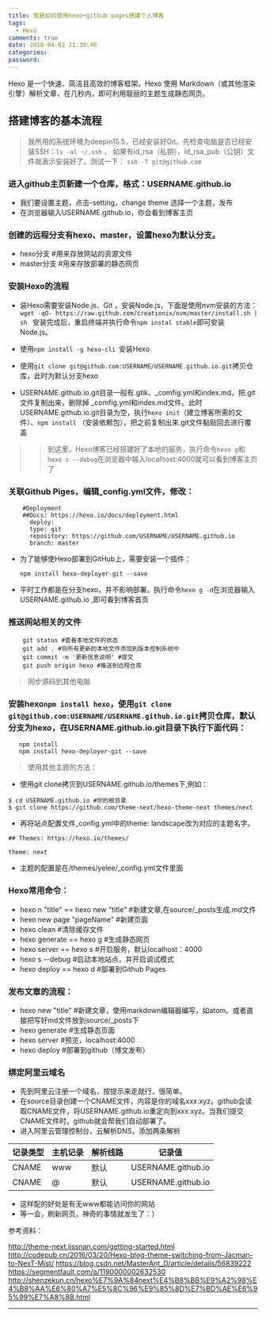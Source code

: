 ```yaml
---
title: 我是如何使用hexo+github pages搭建个人博客
tags:
  - Hexo
comments: true
date: 2018-04-01 11:30:40
categories:
password:
---
```

Hexo 是一个快速、简洁且高效的博客框架。Hexo 使用 Markdown（或其他渲染引擎）解析文章，在几秒内，即可利用靓丽的主题生成静态网页。

<!--more-->


## 搭建博客的基本流程

> 我所用的系统环境为deepin15.5，已经安装好Git。先检查电脑是否已经安装SSH：`ls -al ~/.ssh` ， 如果有id_rsa（私钥），id_rsa_pub（公钥）文件就表示安装好了。测试一下： `ssh -T git@github.com`


### 进入github主页新建一个仓库，格式：USERNAME.github.io
- 我们要设置主题，点击-setting，change theme 选择一个主题，发布
- 在浏览器输入USERNAME.github.io，你会看到博客主页

### 创建的远程分支有hexo、master，设置hexo为默认分支。
- hexo分支 #用来存放网站的资源文件
- master分支 #用来存放部署的静态网页


### 安装Hexo的流程
- 装Hexo需要安装Node.js、Git ，安装Node.js，下面是使用nvm安装的方法：
 `wget -qO- https://raw.github.com/creationix/nvm/master/install.sh | sh `
  安装完成后，重启终端并执行命令`npm instal stable`即可安装 Node.js。

- 使用`npm install -g hexo-cli `安装Hexo

- 使用`git clone git@github.com:USERNAME/USERNAME.github.io.git`拷贝仓库，此时为默认分支hexo


- USERNAME.github.io.git目录一般有.gtik、_comfig.yml和index.md，把.git文件复制出来，删除掉 _comfig.yml和index.md文件。此时USERNAME.github.io.git目录为空，执行`hexo init`（建立博客所需的文件）、`npm install` （安装依赖包），把之前复制出来.git文件黏贴回去进行覆盖


>>到这里，Hexo博客已经搭建好了本地的服务，执行命令`hexo g`和`hexo s --debug`在浏览器中输入localhost:4000就可以看到博客主页了

### 关联Github Piges，编辑_config.yml文件，修改：

        #Deployment
        ##Docs: https://hexo.io/docs/deployment.html
          deploy:
          type: git
          repository: https://github.com/USERNAME/USERNAME.github.io
          branch: master

- 为了能够使Hexo部署到GitHub上，需要安装一个插件：

   `npm install hexo-deployer-git --save`

- 平时工作都是在分支hexo，并不影响部署。执行命令`hexo g -d`在浏览器输入USERNAME.github.io ,即可看到博客首页

### 推送网站相关的文件

```
    git status #查看本地文件的状态
    git add . #将所有更新的本地文件添加到版本控制系统中
    git commit -m '更新信息说明' #提交
    git push origin hexo #推送到远程仓库

```

> 同步源码到其他电脑

### 安装hexo`npm install hexo`，使用`git clone git@github.com:USERNAME/USERNAME.github.io.git`拷贝仓库，默认分支为hexo，在USERNAME.github.io.git目录下执行下面代码：

```
   npm install
   npm install hexo-deployer-git --save

```
> 使用其他主题的方法：
- 使用git clone拷贝到USERNAME.github.io/themes下,例如：
```
$ cd USERNAME.github.io #你的根目录
$ git clone https://github.com/theme-next/hexo-theme-next themes/next
```
- 再将站点配置文件_config.yml中的theme: landscape改为对应的主题名字。

```
## Themes: https://hexo.io/themes/

theme: next

```
- 主题的配置是在/themes/yelee/_config.yml文件里面

### Hexo常用命令：

 - hexo n "title" == hexo new "title" #新建文章,在source/_posts生成.md文件
 - hexo new page "pageName" #新建页面
 - hexo clean #清除缓存文件
 - hexo generate == hexo g #生成静态网页
 - hexo server == hexo s #开启服务，默认localhost：4000
 - hexo s --debug #启动本地站点，并开启调试模式
 - hexo deploy == hexo d #部署到Github Pages

### 发布文章的流程：
 - hexo new "title" #新建文章，使用markdown编辑器编写，如atom。或者直接把写好md文件放到source/_posts下
 - hexo generate #生成静态页面
 - hexo server #预览，localhost:4000
 - hexo deploy #部署到github（博文发布）

### 绑定阿里云域名
 - 先到阿里云注册一个域名，按提示来走就行，很简单。
 - 在source目录创建一个CNAME文件，内容是你的域名xxx.xyz。github会读取CNAME文件，将USERNAME.github.io重定向到xxx.xyz。当我们提交CNAME文件时，github就会帮我们自动部署了。
 - 进入阿里云管理控制台，云解析DNS，添加两条解析


记录类型|主机记录|解析线路|记录值
-|-|-|-
CNAME | www | 默认 | USERNAME.github.io
CNAME | @ | 默认  |  USERNAME.github.io

 - 这样配的好处是有无www都能访问你的网站
 - 等一会，刷新网页，神奇的事情就发生了：）


参考资料：

<http://theme-next.iissnan.com/getting-started.html>
<http://codepub.cn/2016/03/20/Hexo-blog-theme-switching-from-Jacman-to-NexT-Mist/>
<https://blog.csdn.net/MasterAnt_D/article/details/56839222>
<https://segmentfault.com/a/1190000002632530>
<http://shenzekun.cn/hexo%E7%9A%84next%E4%B8%BB%E9%A2%98%E4%B8%AA%E6%80%A7%E5%8C%96%E9%85%8D%E7%BD%AE%E6%95%99%E7%A8%8B.html>

---------------------------------------------------
